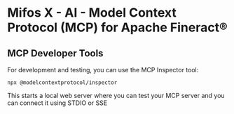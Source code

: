 # Mifos X - AI - Model Context Protocol (MCP) for Apache Fineract®

## MCP Developer Tools

For development and testing, you can use the MCP Inspector tool:

```shell script
npx @modelcontextprotocol/inspector
```

This starts a local web server where you can test your MCP server and you can connect it using STDIO or SSE

